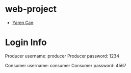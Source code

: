 # web-project

- [Yaren Can](https://github.com/yarencanz)

# Login Info 
Producer username: producer
Producer password: 1234

Consumer username: consumer
Consumer password: 4567
